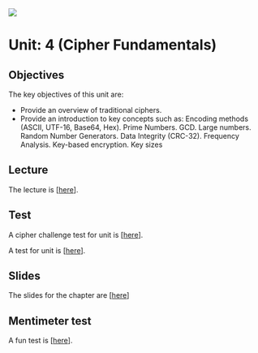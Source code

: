 <img src="https://github.com/billbuchanan/csn09112/blob/master/zadditional/top_csn09112.png"/>
<h1>Unit: 4 (Cipher Fundamentals)</h2>
<h2>Objectives</h2>
The key objectives of this unit are:
<ul>

<li>Provide an overview of traditional ciphers.</li>
<li>Provide an introduction to key concepts such as: Encoding methods (ASCII, UTF-16, Base64, Hex). Prime Numbers. GCD. Large numbers. Random Number Generators. Data Integrity (CRC-32). Frequency Analysis. Key-based encryption. Key sizes</li>

</ul>

<h2>Lecture</h2>

<p>The lecture is [<a href="https://www.youtube.com/watch?v=zqmjUpJNcJA">here</a>].</p>
<h2>Test</h2>

<p>A cipher challenge test for unit is [<a href="https://asecuritysite.com/challenges/hex">here</a>].</p>
<p>A test for unit is [<a href="https://asecuritysite.com/tests/tests?sortBy=crypto01">here</a>].</p>



<h2>Slides</h2>
<p>The slides for the chapter are [<a href="https://github.com/billbuchanan/csn09112/blob/master/week04_ciphers/lecture/day01_ciphers_fundamentals.pdf">here</a>]
  
    
<h2>Mentimeter test</h2>
<p>A fun test is [<a href="https://www.mentimeter.com/s/af08ac49b56e5c3eaa41f7d6fbc548c2/1f4210997923">here</a>].</p>
  
